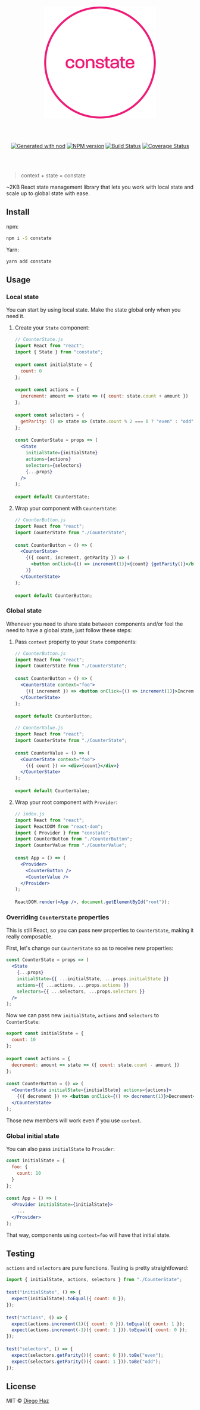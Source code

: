<p align="center">
  <img src="logo/logo.svg" alt="constate logo" width="300" />
</p>
<br /><br />

<p align="center">
  <a href="https://github.com/diegohaz/nod"><img alt="Generated with nod" src="https://img.shields.io/badge/generator-nod-2196F3.svg?style=flat-square" /></a>
  <a href="https://npmjs.org/package/constate"><img alt="NPM version" src="https://img.shields.io/npm/v/constate.svg?style=flat-square" /></a>
  <a href="https://travis-ci.org/diegohaz/constate"><img alt="Build Status" src="https://img.shields.io/travis/diegohaz/constate/master.svg?style=flat-square" /></a>
  <a href="https://codecov.io/gh/diegohaz/constate/branch/master"><img alt="Coverage Status" src="https://img.shields.io/codecov/c/github/diegohaz/constate/master.svg?style=flat-square" /></a>
</p>
<br /><br />

> context + state = constate

~2KB React state management library that lets you work with local state and scale up to global state with ease. 

## Install

npm:
```sh
npm i -S constate
```

Yarn:
```sh
yarn add constate
```

## Usage

### Local state

You can start by using local state. Make the state global only when you need it.

1. Create your `State` component:
    ```jsx
    // CounterState.js
    import React from "react";
    import { State } from "constate";

    export const initialState = {
      count: 0
    };

    export const actions = {
      increment: amount => state => ({ count: state.count + amount })
    };

    export const selectors = {
      getParity: () => state => (state.count % 2 === 0 ? "even" : "odd")
    };

    const CounterState = props => (
      <State 
        initialState={initialState}
        actions={actions}
        selectors={selectors}
        {...props} 
      />
    );

    export default CounterState;
    ```

2. Wrap your component with `CounterState`:
    ```jsx
    // CounterButton.js
    import React from "react";
    import CounterState from "./CounterState";

    const CounterButton = () => (
      <CounterState>
        {({ count, increment, getParity }) => (
          <button onClick={() => increment(1)}>{count} {getParity()}</button>
        )} 
      </CounterState>
    );

    export default CounterButton;
    ```

### Global state

Whenever you need to share state between components and/or feel the need to have a global state, just follow these steps:

1. Pass `context` property to your `State` components:
    ```jsx
    // CounterButton.js
    import React from "react";
    import CounterState from "./CounterState";

    const CounterButton = () => (
      <CounterState context="foo">
        {({ increment }) => <button onClick={() => increment(1)}>Increment</button>}
      </CounterState>
    );

    export default CounterButton;
    ```
    ```jsx
    // CounterValue.js
    import React from "react";
    import CounterState from "./CounterState";

    const CounterValue = () => (
      <CounterState context="foo">
        {({ count }) => <div>{count}</div>} 
      </CounterState>
    );

    export default CounterValue;
    ```

2. Wrap your root component with `Provider`:
    ```jsx
    // index.js
    import React from "react";
    import ReactDOM from "react-dom";
    import { Provider } from "constate";
    import CounterButton from "./CounterButton";
    import CounterValue from "./CounterValue";

    const App = () => (
      <Provider>
        <CounterButton />
        <CounterValue />
      </Provider>
    );

    ReactDOM.render(<App />, document.getElementById("root"));
    ```

### Overriding `CounterState` properties

This is still React, so you can pass new properties to `CounterState`, making it really composable.

First, let's change our `CounterState` so as to receive new properties:

```jsx
const CounterState = props => (
  <State
    {...props}
    initialState={{ ...initialState, ...props.initialState }}
    actions={{ ...actions, ...props.actions }}
    selectors={{ ...selectors, ...props.selectors }}
  />
);
```

Now we can pass new `initialState`, `actions` and `selectors` to `CounterState`:

```jsx
export const initialState = {
  count: 10
};

export const actions = {
  decrement: amount => state => ({ count: state.count - amount })
};

const CounterButton = () => (
  <CounterState initialState={initialState} actions={actions}>
    {({ decrement }) => <button onClick={() => decrement(1)}>Decrement</button>}
  </CounterState>
);
```

Those new members will work even if you use `context`.

### Global initial state

You can also pass `initialState` to `Provider`:

```jsx
const initialState = {
  foo: {
    count: 10
  }
};

const App = () => (
  <Provider initialState={initialState}>
    ...
  </Provider>
);
```

That way, components using `context=foo` will have that initial state.

## Testing

`actions` and `selectors` are pure functions. Testing is pretty straightfoward:

```js
import { initialState, actions, selectors } from "./CounterState";

test("initialState", () => {
  expect(initialState).toEqual({ count: 0 });
});

test("actions", () => {
  expect(actions.increment(1)({ count: 0 })).toEqual({ count: 1 });
  expect(actions.increment(-1)({ count: 1 })).toEqual({ count: 0 });
});

test("selectors", () => {
  expect(selectors.getParity()({ count: 0 })).toBe("even");
  expect(selectors.getParity()({ count: 1 })).toBe("odd");
});
```

## License

MIT © [Diego Haz](https://github.com/diegohaz)
